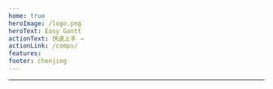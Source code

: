 ```yaml
---
home: true
heroImage: /logo.png
heroText: Easy Gantt
actionText: 快速上手 →
actionLink: /comps/
features:
footer: chenjing
---
```

---
